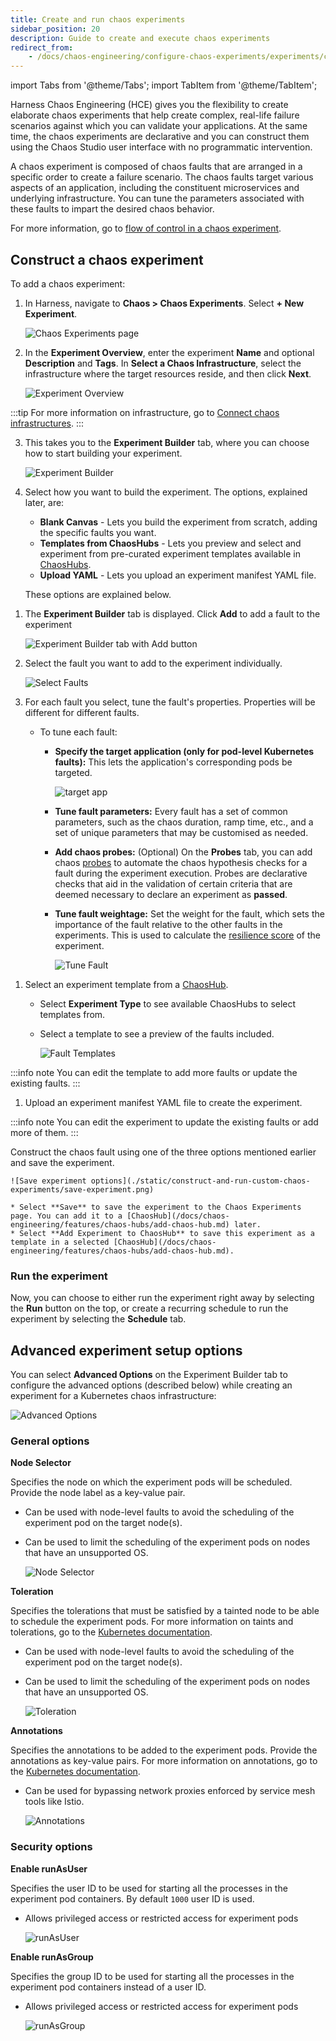 ```yaml
---
title: Create and run chaos experiments
sidebar_position: 20
description: Guide to create and execute chaos experiments
redirect_from:
	- /docs/chaos-engineering/configure-chaos-experiments/experiments/construct-and-run-custom-chaos-experiments
---
```


import Tabs from '@theme/Tabs';
import TabItem from '@theme/TabItem';

Harness Chaos Engineering (HCE) gives you the flexibility to create elaborate chaos experiments that help create complex, real-life failure scenarios against which you can validate your applications. At the same time, the chaos experiments are declarative and you can construct them using the Chaos Studio user interface with no programmatic intervention.

A chaos experiment is composed of chaos faults that are arranged in a specific order to create a failure scenario. The chaos faults target various aspects of an application, including the constituent microservices and underlying infrastructure. You can tune the parameters associated with these faults to impart the desired chaos behavior.

For more information, go to [flow of control in a chaos experiment](/docs/chaos-engineering/features/experiments/experiment-execution.md).

## Construct a chaos experiment

To add a chaos experiment:

1. In Harness, navigate to **Chaos > Chaos Experiments**. Select **+ New Experiment**.

	![Chaos Experiments page](./static/construct-and-run-custom-chaos-experiments/chaos-experiments.png)

2. 	In the **Experiment Overview**, enter the experiment **Name** and optional **Description** and **Tags**. In **Select a Chaos Infrastructure**, select the infrastructure where the target resources reside, and then click **Next**.

	![Experiment Overview](./static/construct-and-run-custom-chaos-experiments/experiment-overview.png)

:::tip
For more information on infrastructure, go to [Connect chaos infrastructures](/docs/chaos-engineering/features/chaos-infrastructure/connect-chaos-infrastructures.md).
:::

3. This takes you to the **Experiment Builder** tab, where you can choose how to start building your experiment.

	![Experiment Builder](./static/construct-and-run-custom-chaos-experiments/experiment-builder.png)

4. Select how you want to build the experiment. The options, explained later, are:

	* **Blank Canvas** - Lets you build the experiment from scratch, adding the specific faults you want.
	* **Templates from ChaosHubs** - Lets you preview and select and experiment from pre-curated experiment templates available in [ChaosHubs](/docs/chaos-engineering/features/chaos-hubs/introduction.md).
	* **Upload YAML** - Lets you upload an experiment manifest YAML file.

	These options are explained below.

<Tabs>
  <TabItem value="Blank Canvas">

1. The **Experiment Builder** tab is displayed. Click **Add** to add a fault to the experiment

	![Experiment Builder tab with Add button](./static/construct-and-run-custom-chaos-experiments/experiment-builder-add.png)

2. Select the fault you want to add to the experiment individually.

	![Select Faults](./static/construct-and-run-custom-chaos-experiments/select-faults.png)

3. For each fault you select, tune the fault's properties. Properties will be different for different faults.

	* To tune each fault:

		* **Specify the target application (only for pod-level Kubernetes faults):** This lets the application's corresponding pods be targeted.

			![target app](./static/construct-and-run-custom-chaos-experiments/target-app.png)

		* **Tune fault parameters:** Every fault has a set of common parameters, such as the chaos duration, ramp time, etc., and a set of unique parameters that may be customised as needed.

		* **Add chaos probes:** (Optional) On the **Probes** tab, you can add chaos [probes](/docs/chaos-engineering/features/probes/overview.md) to automate the chaos hypothesis checks for a fault during the experiment execution. Probes are declarative checks that aid in the validation of certain criteria that are deemed necessary to declare an experiment as **passed**.

		* **Tune fault weightage:** Set the weight for the fault, which sets the importance of the fault relative to the other faults in the experiments. This is used to calculate the [resilience score](/docs/chaos-engineering/features/experiments/resilience-score) of the experiment.

			![Tune Fault](./static/construct-and-run-custom-chaos-experiments/tune-fault.png)

</TabItem>
  <TabItem value="Templates from Chaos Hubs">

1. Select an experiment template from a [ChaosHub](/docs/chaos-engineering/features/chaos-hubs/add-chaos-hub).

	* Select **Experiment Type** to see available ChaosHubs to select templates from.
	* Select a template to see a preview of the faults included.

		![Fault Templates](./static/construct-and-run-custom-chaos-experiments/fault-templates.png)

:::info note
You can edit the template to add more faults or update the existing faults.
:::

</TabItem>
  <TabItem value="Upload YAML">

1. Upload an experiment manifest YAML file to create the experiment.

:::info note
You can edit the experiment to update the existing faults or add more of them.
:::

</TabItem>
</Tabs>

Construct the chaos fault using one of the three options mentioned earlier and save the experiment.

	![Save experiment options](./static/construct-and-run-custom-chaos-experiments/save-experiment.png)

	* Select **Save** to save the experiment to the Chaos Experiments page. You can add it to a [ChaosHub](/docs/chaos-engineering/features/chaos-hubs/add-chaos-hub.md) later.
	* Select **Add Experiment to ChaosHub** to save this experiment as a template in a selected [ChaosHub](/docs/chaos-engineering/features/chaos-hubs/add-chaos-hub.md).

### Run the experiment

Now, you can choose to either run the experiment right away by selecting the **Run** button on the top, or create a recurring schedule to run the experiment by selecting the **Schedule** tab.

## Advanced experiment setup options

You can select **Advanced Options** on the Experiment Builder tab to configure the advanced options (described below) while creating an experiment for a Kubernetes chaos infrastructure:

![Advanced Options](./static/construct-and-run-custom-chaos-experiments/advanced-options.png)

### General options

**Node Selector** 

Specifies the node on which the experiment pods will be scheduled. Provide the node label as a key-value pair.

- Can be used with node-level faults to avoid the scheduling of the experiment pod on the target node(s).
- Can be used to limit the scheduling of the experiment pods on nodes that have an unsupported OS.

	![Node Selector](./static/construct-and-run-custom-chaos-experiments/node-selector.png)

**Toleration** 

Specifies the tolerations that must be satisfied by a tainted node to be able to schedule the experiment pods. For more information on taints and tolerations, go to the [Kubernetes documentation](https://kubernetes.io/docs/concepts/scheduling-eviction/taint-and-toleration/).

- Can be used with node-level faults to avoid the scheduling of the experiment pod on the target node(s).
- Can be used to limit the scheduling of the experiment pods on nodes that have an unsupported OS.

	![Toleration](./static/construct-and-run-custom-chaos-experiments/toleration.png)

**Annotations** 

Specifies the annotations to be added to the experiment pods. Provide the annotations as key-value pairs. For more information on annotations, go to the [Kubernetes documentation](https://kubernetes.io/docs/concepts/overview/working-with-objects/annotations/).

- Can be used for bypassing network proxies enforced by service mesh tools like Istio.

	![Annotations](./static/construct-and-run-custom-chaos-experiments/annotations.png)

### Security options

**Enable runAsUser** 

Specifies the user ID to be used for starting all the processes in the experiment pod containers. By default `1000` user ID is used.

- Allows privileged access or restricted access for experiment pods

	![runAsUser](./static/construct-and-run-custom-chaos-experiments/run-as-user.png)

**Enable runAsGroup** 

Specifies the group ID to be used for starting all the processes in the experiment pod containers instead of a user ID.

- Allows privileged access or restricted access for experiment pods

	![runAsGroup](./static/construct-and-run-custom-chaos-experiments/run-as-group.png)